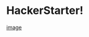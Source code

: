 # HackerStarter!

[image](https://user-images.githubusercontent.com/75226562/194780268-fb4b47ed-de73-4949-8045-40815c2c310f.png)


